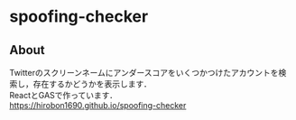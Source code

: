 # spoofing-checker
## About
Twitterのスクリーンネームにアンダースコアをいくつかつけたアカウントを検索し，存在するかどうかを表示します．  
ReactとGASで作っています．  
https://hirobon1690.github.io/spoofing-checker
